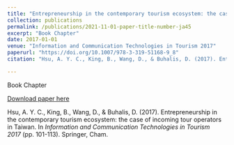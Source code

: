 ```yaml
---
title: "Entrepreneurship in the contemporary tourism ecosystem: the case of incoming tour operators in Taiwan"
collection: publications
permalink: /publications/2021-11-01-paper-title-number-ja45
excerpt: "Book Chapter"
date: 2017-01-01
venue: "Information and Communication Technologies in Tourism 2017"
paperurl: "https://doi.org/10.1007/978-3-319-51168-9_8"
citation: "Hsu, A. Y. C., King, B., Wang, D., & Buhalis, D. (2017). Entrepreneurship in the contemporary tourism ecosystem: the case of incoming tour operators in Taiwan. In <i>Information and Communication Technologies in Tourism 2017</i> (pp. 101-113). Springer, Cham."

---
```

Book Chapter

[Download paper here](https://doi.org/10.1007/978-3-319-51168-9_8)

Hsu, A. Y. C., King, B., Wang, D., & Buhalis, D. (2017). Entrepreneurship in the contemporary tourism ecosystem: the case of incoming tour operators in Taiwan. In <i>Information and Communication Technologies in Tourism 2017</i> (pp. 101-113). Springer, Cham.
